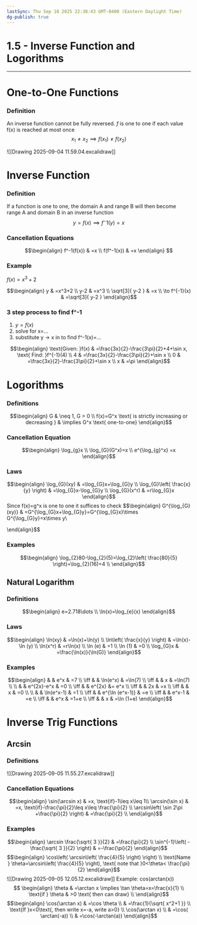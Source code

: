 ```yaml
---
lastSync: Thu Sep 18 2025 22:38:43 GMT-0400 (Eastern Daylight Time)
dg-publish: true
---
```

# 1.5 - Inverse Function and Logorithms
---
# One-to-One Functions
### Definition
An inverse function cannot be fully reversed. $f$ is one to one if each value f(x) is reached at most once
$$x_{1} \neq x_{2}\implies f(x_{1}) \neq f(x_{2})$$

![[Drawing 2025-09-04 11.59.04.excalidraw]]

# Inverse Function
### Definition
If a function is one to one, the domain A and range B will then become range A and domain B in an inverse function
$$y=f(x)\implies f^-1(y)=x$$
### Cancellation Equations
$$\begin{align}
f^-1(f(x)) & =x \\
f(f^-1(x)) & =x
\end{align}
$$
### Example
$f(x)=x^3+2$

$$\begin{align}
y & =x^3+2 \\
y-2 & =x^3 \\
\sqrt[3]{ y-2 } & =x \\
\to f^{-1}(x) & =\sqrt[3]{ y-2 }
\end{align}$$
### 3 step process to find f^-1
1. $y=f(x)$
2. solve for x=...
3. substitute y -> x in to find f^-1(x)=...

$$\begin{align}
\text{Given: }f(x) & =\frac{3x}{2}-\frac{3\pi}{2}+4+\sin x, \text{ Find: }f^{-1}(4) \\
4 & =\frac{3x}{2}-\frac{3\pi}{2}+\sin x \\
0 & =\frac{3x}{2}-\frac{3\pi}{2}+\sin x \\
x & =\pi
\end{align}$$
# Logorithms
### Definitions
$$\begin{align}
G  & \neq 1, G > 0 \\
f(x)=G^x \text{ is strictly increasing or decreasing }  & \implies G^x \text{ one-to-one}
\end{align}$$
### Cancellation Equation
$$\begin{align}
\log_{g}x \\
\log_{G}(G^x)=x \\
e^{\log_{g}^x} =x
\end{align}$$
### Laws

$$\begin{align}
\log_{G}(xy) & =\log_{G}x+\log_{G}y \\
\log_{G}\left( \frac{x}{y} \right) & =\log_{G}x-\log_{G}y \\
\log_{G}(x^r) & =r\log_{G}x
\end{align}$$
Since f(x)=g^x is one to one it suffices to check
$$\begin{align}
G^{\log_{G}(xy)} & =G^{\log_{G}x+\log_{G}y}=G^{\log_{G}x}\times G^{\log_{G}y}=x\times y\\

\end{align}$$
### Examples

$$\begin{align}
\log_{2}80-\log_{2}(5)=\log_{2}\left( \frac{80}{5} \right)=\log_{2}(16)=4 \\
\end{align}$$
## Natural Logarithm

### Definitions

$$\begin{align}
e=2.718\dots \\
\ln(x)=\log_{e}(x)
\end{align}$$

### Laws
$$\begin{align}
\ln(xy) & =\ln(x)+\ln(y) \\
\ln\left( \frac{x}{y} \right) & =\ln(x)-\ln (y) \\
\ln(x^r) & =r\ln(x) \\
\ln (e) & =1 \\
\ln (1) & =0 \\
\log_{G}x & =\frac{\ln(x)}{\ln(G)}
\end{align}$$
### Examples
$$\begin{align}
 &  & e^x    & =7 \\
\iff  & &  \ln(e^x) &  =\ln(7) \\
\iff  & &  x & =\ln(7) \\
 \\
 &  & e^{2x}-e^x &  =0 \\
\iff &  & e^{2x} &= e^x \\
\iff &  & 2x & =x \\
\iff &  & x & =0 \\
 \\
 &  & \ln(e^x-1) & =1 \\
\iff &  & e^{\ln (e^x-1)} & =e \\
\iff &  & e^x-1 & =e \\
\iff &  & e^x & =1+e \\
\iff &  & x & =\ln (1+e)
\end{align}$$
# Inverse Trig Functions
## Arcsin
### Definitions

![[Drawing 2025-09-05 11.55.27.excalidraw]]
### Cancellation Equations
$$\begin{align}
\sin(\arcsin x) & =x, \text{if}-1\leq x\leq 1\\
\arcsin(\sin x) & =x, \text{if}-\frac{\pi}{2}\leq x\leq \frac{\pi}{2} \\
\arcsin\left( \sin 2\pi +\frac{\pi}{2} \right) & =\frac{\pi}{2} \\
\end{align}$$
### Examples
$$\begin{align}
\arcsin \frac{\sqrt{ 3 }}{2} & =\frac{\pi}{2} \\
\sin^{-1}\left( -\frac{\sqrt{ 3 }}{2} \right) & =-\frac{\pi}{2}
\end{align}$$
$$\begin{align}
\cos\left( \arcsin\left( \frac{4}{5} \right) \right) \\
\text{Name } \theta=\arcsin\left( \frac{4}{5} \right), \text{ note that }0<\theta< \frac{\pi}{2}
\end{align}$$
![[Drawing 2025-09-05 12.05.12.excalidraw]]
Example: cos(arctan(x))
$$
\begin{align}
\theta & =\arctan x \implies \tan \theta=x=\frac{x}{1} \\
\text{if } \theta & >0 \text{ then can draw} \\
\end{align}$$
$$\begin{align}
\cos(\arctan x) & =\cos \theta \\
 & =\frac{1}{\sqrt{ x^2+1 }} \\
\text{If }x<0\text{, then write x=-a, write a>0} \\
\cos(\arctan x) \\
 & =\cos( \arctan(-a)) \\
 & =\cos(-\arctan(a))
\end{align}$$
